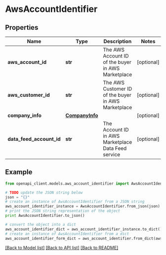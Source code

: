 # AwsAccountIdentifier


## Properties
Name | Type | Description | Notes
------------ | ------------- | ------------- | -------------
**aws_account_id** | **str** | The AWS Account ID of the buyer in AWS Marketplace | [optional] 
**aws_customer_id** | **str** | The AWS Customer ID of the buyer in AWS Marketplace | [optional] 
**company_info** | [**CompanyInfo**](CompanyInfo.md) |  | [optional] 
**data_feed_account_id** | **str** | The Account ID in AWS Marketplace Data Feed service | [optional] 

## Example

```python
from openapi_client.models.aws_account_identifier import AwsAccountIdentifier

# TODO update the JSON string below
json = "{}"
# create an instance of AwsAccountIdentifier from a JSON string
aws_account_identifier_instance = AwsAccountIdentifier.from_json(json)
# print the JSON string representation of the object
print AwsAccountIdentifier.to_json()

# convert the object into a dict
aws_account_identifier_dict = aws_account_identifier_instance.to_dict()
# create an instance of AwsAccountIdentifier from a dict
aws_account_identifier_form_dict = aws_account_identifier.from_dict(aws_account_identifier_dict)
```
[[Back to Model list]](../README.md#documentation-for-models) [[Back to API list]](../README.md#documentation-for-api-endpoints) [[Back to README]](../README.md)



